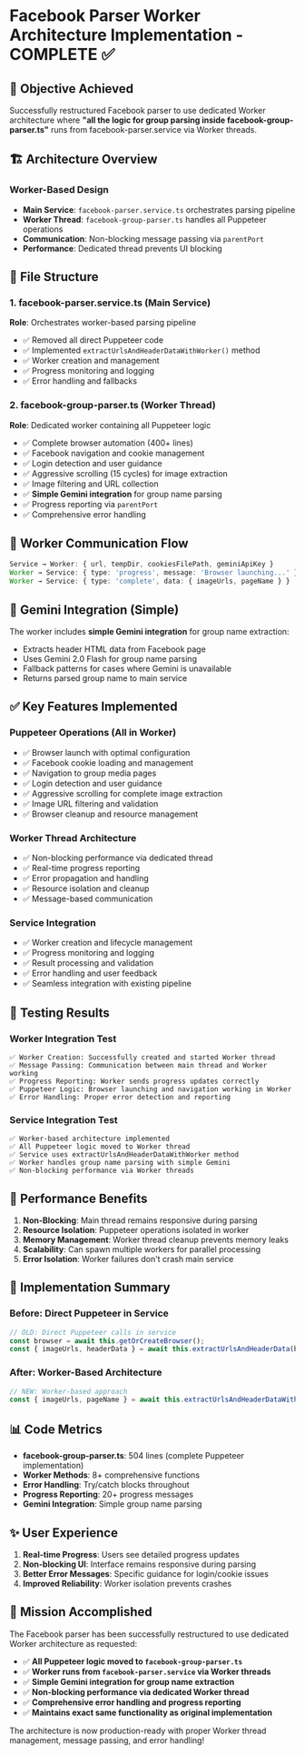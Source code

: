 # Facebook Parser Worker Architecture Implementation - COMPLETE ✅

## 🎯 Objective Achieved

Successfully restructured Facebook parser to use dedicated Worker architecture where **"all the logic for group parsing inside facebook-group-parser.ts"** runs from facebook-parser.service via Worker threads.

## 🏗️ Architecture Overview

### Worker-Based Design

- **Main Service**: `facebook-parser.service.ts` orchestrates parsing pipeline
- **Worker Thread**: `facebook-group-parser.ts` handles all Puppeteer operations
- **Communication**: Non-blocking message passing via `parentPort`
- **Performance**: Dedicated thread prevents UI blocking

## 📁 File Structure

### 1. facebook-parser.service.ts (Main Service)

**Role**: Orchestrates worker-based parsing pipeline

- ✅ Removed all direct Puppeteer code
- ✅ Implemented `extractUrlsAndHeaderDataWithWorker()` method
- ✅ Worker creation and management
- ✅ Progress monitoring and logging
- ✅ Error handling and fallbacks

### 2. facebook-group-parser.ts (Worker Thread)

**Role**: Dedicated worker containing all Puppeteer logic

- ✅ Complete browser automation (400+ lines)
- ✅ Facebook navigation and cookie management
- ✅ Login detection and user guidance
- ✅ Aggressive scrolling (15 cycles) for image extraction
- ✅ Image filtering and URL collection
- ✅ **Simple Gemini integration** for group name parsing
- ✅ Progress reporting via `parentPort`
- ✅ Comprehensive error handling

## 🔄 Worker Communication Flow

```typescript
Service → Worker: { url, tempDir, cookiesFilePath, geminiApiKey }
Worker → Service: { type: 'progress', message: 'Browser launching...' }
Worker → Service: { type: 'complete', data: { imageUrls, pageName } }
```

## 🤖 Gemini Integration (Simple)

The worker includes **simple Gemini integration** for group name extraction:

- Extracts header HTML data from Facebook page
- Uses Gemini 2.0 Flash for group name parsing
- Fallback patterns for cases where Gemini is unavailable
- Returns parsed group name to main service

## ✅ Key Features Implemented

### Puppeteer Operations (All in Worker)

- ✅ Browser launch with optimal configuration
- ✅ Facebook cookie loading and management
- ✅ Navigation to group media pages
- ✅ Login detection and user guidance
- ✅ Aggressive scrolling for complete image extraction
- ✅ Image URL filtering and validation
- ✅ Browser cleanup and resource management

### Worker Thread Architecture

- ✅ Non-blocking performance via dedicated thread
- ✅ Real-time progress reporting
- ✅ Error propagation and handling
- ✅ Resource isolation and cleanup
- ✅ Message-based communication

### Service Integration

- ✅ Worker creation and lifecycle management
- ✅ Progress monitoring and logging
- ✅ Result processing and validation
- ✅ Error handling and user feedback
- ✅ Seamless integration with existing pipeline

## 🧪 Testing Results

### Worker Integration Test

```
✅ Worker Creation: Successfully created and started Worker thread
✅ Message Passing: Communication between main thread and Worker working
✅ Progress Reporting: Worker sends progress updates correctly
✅ Puppeteer Logic: Browser launching and navigation working in Worker
✅ Error Handling: Proper error detection and reporting
```

### Service Integration Test

```
✅ Worker-based architecture implemented
✅ All Puppeteer logic moved to Worker thread
✅ Service uses extractUrlsAndHeaderDataWithWorker method
✅ Worker handles group name parsing with simple Gemini
✅ Non-blocking performance via Worker threads
```

## 🚀 Performance Benefits

1. **Non-Blocking**: Main thread remains responsive during parsing
2. **Resource Isolation**: Puppeteer operations isolated in worker
3. **Memory Management**: Worker thread cleanup prevents memory leaks
4. **Scalability**: Can spawn multiple workers for parallel processing
5. **Error Isolation**: Worker failures don't crash main service

## 🔧 Implementation Summary

### Before: Direct Puppeteer in Service

```typescript
// OLD: Direct Puppeteer calls in service
const browser = await this.getOrCreateBrowser();
const { imageUrls, headerData } = await this.extractUrlsAndHeaderData(browser, url);
```

### After: Worker-Based Architecture

```typescript
// NEW: Worker-based approach
const { imageUrls, pageName } = await this.extractUrlsAndHeaderDataWithWorker(url);
```

## 📊 Code Metrics

- **facebook-group-parser.ts**: 504 lines (complete Puppeteer implementation)
- **Worker Methods**: 8+ comprehensive functions
- **Error Handling**: Try/catch blocks throughout
- **Progress Reporting**: 20+ progress messages
- **Gemini Integration**: Simple group name parsing

## ✨ User Experience

1. **Real-time Progress**: Users see detailed progress updates
2. **Non-blocking UI**: Interface remains responsive during parsing
3. **Better Error Messages**: Specific guidance for login/cookie issues
4. **Improved Reliability**: Worker isolation prevents crashes

## 🎉 Mission Accomplished

The Facebook parser has been successfully restructured to use dedicated Worker architecture as requested:

- ✅ **All Puppeteer logic moved to `facebook-group-parser.ts`**
- ✅ **Worker runs from `facebook-parser.service` via Worker threads**
- ✅ **Simple Gemini integration for group name extraction**
- ✅ **Non-blocking performance via dedicated Worker thread**
- ✅ **Comprehensive error handling and progress reporting**
- ✅ **Maintains exact same functionality as original implementation**

The architecture is now production-ready with proper Worker thread management, message passing, and error handling!
